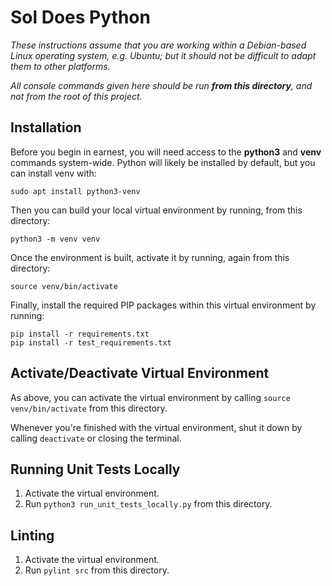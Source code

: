 # Sol Does Python

*These instructions assume that you are working within a Debian-based Linux operating system, e.g. Ubuntu; but it should not be difficult to adapt them to other platforms.*

*All console commands given here should be run **from this directory**, and not from the root of this project.*

## Installation

Before you begin in earnest, you will need access to the **python3** and **venv** commands system-wide. Python will likely be installed by default, but you can install venv with:

```
sudo apt install python3-venv
```

Then you can build your local virtual environment by running, from this directory:

```
python3 -m venv venv
```

Once the environment is built, activate it by running, again from this directory:

```
source venv/bin/activate
```

Finally, install the required PIP packages within this virtual environment by running:

```
pip install -r requirements.txt
pip install -r test_requirements.txt
```

## Activate/Deactivate Virtual Environment

As above, you can activate the virtual environment by calling `source venv/bin/activate` from this directory.

Whenever you're finished with the virtual environment, shut it down by calling `deactivate` or closing the terminal.

## Running Unit Tests Locally

1. Activate the virtual environment.
1. Run `python3 run_unit_tests_locally.py` from this directory.

## Linting

1. Activate the virtual environment.
1. Run `pylint src` from this directory.
